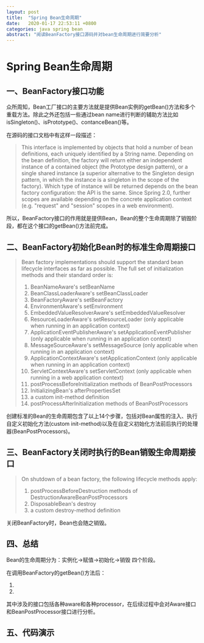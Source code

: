 ```yaml
---
layout: post
title:  "Spring Bean生命周期"
date:   2020-01-17 22:53:11 +0800
categories: java spring bean
abstract: "阅读BeanFactory接口源码并对bean生命周期进行简要分析"
---
```

# Spring Bean生命周期

## 一、BeanFactory接口功能

众所周知，Bean工厂接口的主要方法就是提供Bean实例的getBean()方法和多个重载方法。除此之外还包括一些通过bean name进行判断的辅助方法比如isSingleton()、isPrototype()、contanceBean()等。

在源码的接口文档中有这样一段描述：

> This interface is implemented by objects that hold a number of bean definitions, each uniquely identified by a String name. Depending on the bean definition, the factory will return either an independent instance of a contained object (the Prototype design pattern), or a single shared instance (a superior alternative to the Singleton design pattern, in which the instance is a singleton in the scope of the factory). Which type of instance will be returned depends on the bean factory configuration: the API is the same. Since Spring 2.0, further scopes are available depending on the concrete application context (e.g. "request" and "session" scopes in a web environment).

所以，BeanFactory接口的作用就是提供Bean，Bean的整个生命周期除了销毁阶段，都在这个接口的getBean()方法前完成。

## 二、BeanFactory初始化Bean时的标准生命周期接口

> Bean factory implementations should support the standard bean lifecycle interfaces as far as possible. The full set of initialization methods and their standard order is:
>
> 1. BeanNameAware's setBeanName
> 2. BeanClassLoaderAware's setBeanClassLoader
> 3. BeanFactoryAware's setBeanFactory
> 4. EnvironmentAware's setEnvironment
> 5. EmbeddedValueResolverAware's setEmbeddedValueResolver
> 6. ResourceLoaderAware's setResourceLoader (only applicable when running in an application context)
> 7. ApplicationEventPublisherAware's setApplicationEventPublisher (only applicable when running in an application context)
> 8. MessageSourceAware's setMessageSource (only applicable when running in an application context)
> 9. ApplicationContextAware's setApplicationContext (only applicable when running in an application context)
> 10. ServletContextAware's setServletContext (only applicable when running in a web application context)
> 11. postProcessBeforeInitialization methods of BeanPostProcessors
> 12. InitializingBean's afterPropertiesSet
> 13. a custom init-method definition
> 14. postProcessAfterInitialization methods of BeanPostProcessors

创建标准的Bean的生命周期包含了以上14个步骤，包括对Bean属性的注入、执行自定义初始化方法(custom init-method)以及在自定义初始化方法前后执行的处理器(BeanPostProcessors)。

## 三、BeanFactory关闭时执行的Bean销毁生命周期接口

> On shutdown of a bean factory, the following lifecycle methods apply:
>
> 1. postProcessBeforeDestruction methods of DestructionAwareBeanPostProcessors
> 2. DisposableBean's destroy
> 3. a custom destroy-method definition

关闭BeanFactory时，Bean也会随之销毁。

## 四、总结

Bean的生命周期分为：实例化->赋值->初始化->销毁 四个阶段。

在调用BeanFactory的getBean()方法后：

1. 
2. 

其中涉及的接口包括各种aware和各种processor，在后续过程中会对Aware接口和BeanPostProcessor接口进行分析。

## 五、代码演示

```java

```

